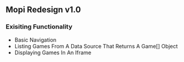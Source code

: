 ## Mopi Redesign v1.0

### Exisiting Functionality
- Basic Navigation
- Listing Games From A Data Source That Returns A Game[] Object
- Displaying Games In An Iframe